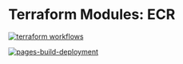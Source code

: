 # Terraform Modules: ECR

[![terraform workflows](https://github.com/cumberland-cloud/modules-ecr/actions/workflows/action.yaml/badge.svg)](https://github.com/cumberland-cloud/modules-ecr/actions/workflows/action.yaml)

[![pages-build-deployment](https://github.com/cumberland-cloud/modules-ecr/actions/workflows/pages/pages-build-deployment/badge.svg)](https://github.com/cumberland-cloud/modules-ecr/actions/workflows/pages/pages-build-deployment)
